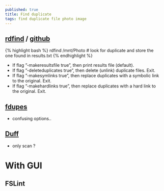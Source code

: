 ```yaml
---
published: true
title: Find duplicate
tags: find duplicate file photo image
---
```

## [rdfind](https://rdfind.pauldreik.se/) / [github](https://github.com/pauldreik/rdfind)
{% highlight bash %}
rdfind /mnt/Photo 		# look for duplicate and store the one found in results.txt
{% endhighlight %}

- If flag ”-makeresultsfile true”, then print results file (default).
- If flag ”-deleteduplicates true”, then delete (unlink) duplicate files. Exit.
- If flag ”-makesymlinks true”, then replace duplicates with a symbolic link to the original. Exit.
- If flag ”-makehardlinks true”, then replace duplicates with a hard link to the original. Exit.


## [fdupes](https://github.com/adrianlopezroche/fdupes)
- confusing options..

## [Duff](http://duff.dreda.org/)
- only scan ?

# With GUI

## FSLint
